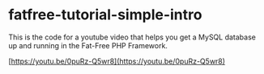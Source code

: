# fatfree-tutorial-simple-intro

This is the code for a youtube video that helps you get a MySQL database up and running in the Fat-Free PHP Framework.

[https://youtu.be/0puRz-Q5wr8](https://youtu.be/0puRz-Q5wr8)
